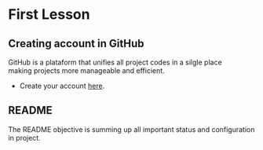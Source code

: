 # First Lesson

## Creating account in GitHub

GitHub is a plataform that unifies all project codes in a silgle place  
making projects more manageable and efficient.

+ Create your account [here](www.github.com).

## README

The README objective is summing up all important status and configuration in project.
